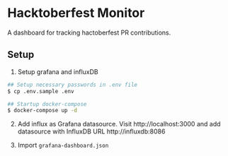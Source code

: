 # Hacktoberfest Monitor

A dashboard for tracking hactoberfest PR contributions.

## Setup

1. Setup grafana and influxDB

```bash
## Setup necessary passwords in .env file
$ cp .env.sample .env

## Startup docker-compose
$ docker-compose up -d
```

2. Add influx as Grafana datasource. Visit http://localhost:3000 and add datasource with InfluxDB URL http://influxdb:8086

3. Import `grafana-dashboard.json`
